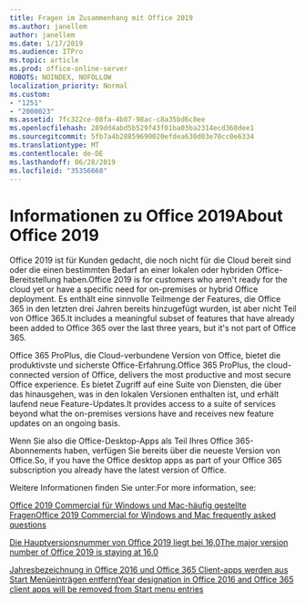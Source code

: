 ```yaml
---
title: Fragen im Zusammenhang mit Office 2019
ms.author: janellem
author: janellem
ms.date: 1/17/2019
ms.audience: ITPro
ms.topic: article
ms.prod: office-online-server
ROBOTS: NOINDEX, NOFOLLOW
localization_priority: Normal
ms.custom:
- "1251"
- "2000023"
ms.assetid: 7fc322ce-08fa-4b87-98ac-c8a35bd6c8ee
ms.openlocfilehash: 289dd4abd5b529f43f01ba03ba2314ecd368dee1
ms.sourcegitcommit: 5fb7a4b28859690020efdea630d03e70cc0e6334
ms.translationtype: MT
ms.contentlocale: de-DE
ms.lasthandoff: 06/28/2019
ms.locfileid: "35356668"
---
```

# <a name="about-office-2019"></a><span data-ttu-id="0cf6d-102">Informationen zu Office 2019</span><span class="sxs-lookup"><span data-stu-id="0cf6d-102">About Office 2019</span></span>

<span data-ttu-id="0cf6d-103">Office 2019 ist für Kunden gedacht, die noch nicht für die Cloud bereit sind oder die einen bestimmten Bedarf an einer lokalen oder hybriden Office-Bereitstellung haben.</span><span class="sxs-lookup"><span data-stu-id="0cf6d-103">Office 2019 is for customers who aren't ready for the cloud yet or have a specific need for on-premises or hybrid Office deployment.</span></span> <span data-ttu-id="0cf6d-104">Es enthält eine sinnvolle Teilmenge der Features, die Office 365 in den letzten drei Jahren bereits hinzugefügt wurden, ist aber nicht Teil von Office 365.</span><span class="sxs-lookup"><span data-stu-id="0cf6d-104">It includes a meaningful subset of features that have already been added to Office 365 over the last three years, but it's not part of Office 365.</span></span>
  
<span data-ttu-id="0cf6d-105">Office 365 ProPlus, die Cloud-verbundene Version von Office, bietet die produktivste und sicherste Office-Erfahrung.</span><span class="sxs-lookup"><span data-stu-id="0cf6d-105">Office 365 ProPlus, the cloud-connected version of Office, delivers the most productive and most secure Office experience.</span></span> <span data-ttu-id="0cf6d-106">Es bietet Zugriff auf eine Suite von Diensten, die über das hinausgehen, was in den lokalen Versionen enthalten ist, und erhält laufend neue Feature-Updates.</span><span class="sxs-lookup"><span data-stu-id="0cf6d-106">It provides access to a suite of services beyond what the on-premises versions have and receives new feature updates on an ongoing basis.</span></span>
  
<span data-ttu-id="0cf6d-107">Wenn Sie also die Office-Desktop-Apps als Teil Ihres Office 365-Abonnements haben, verfügen Sie bereits über die neueste Version von Office.</span><span class="sxs-lookup"><span data-stu-id="0cf6d-107">So, if you have the Office desktop apps as part of your Office 365 subscription you already have the latest version of Office.</span></span>
  
<span data-ttu-id="0cf6d-108">Weitere Informationen finden Sie unter:</span><span class="sxs-lookup"><span data-stu-id="0cf6d-108">For more information, see:</span></span>
  
[<span data-ttu-id="0cf6d-109">Office 2019 Commercial für Windows und Mac-häufig gestellte Fragen</span><span class="sxs-lookup"><span data-stu-id="0cf6d-109">Office 2019 Commercial for Windows and Mac frequently asked questions</span></span>](https://support.microsoft.com/help/4133312)
  
[<span data-ttu-id="0cf6d-110">Die Hauptversionsnummer von Office 2019 liegt bei 16,0</span><span class="sxs-lookup"><span data-stu-id="0cf6d-110">The major version number of Office 2019 is staying at 16.0</span></span>](https://docs.microsoft.com/deployoffice/office2019/overview)
  
[<span data-ttu-id="0cf6d-111">Jahresbezeichnung in Office 2016 und Office 365 Client-apps werden aus Start Menüeinträgen entfernt</span><span class="sxs-lookup"><span data-stu-id="0cf6d-111">Year designation in Office 2016 and Office 365 client apps will be removed from Start menu entries</span></span>](https://support.office.com/article/8fe5e052-76d2-49de-af30-2e84ed3da907?wt.mc_id=Alchemy_ClientDIA)
  